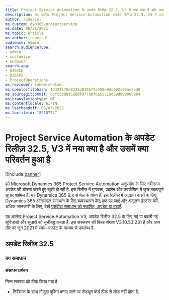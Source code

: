```yaml
---
title: Project Service Automation के अपडेट रिलीज़ 32.5, V3 में नया क्या है और उसमें क्या परिवर्तन हुआ है
description: यह आलेख Project Service Automation अपडेट रिलीज़ 32.5, V3 में उपलब्ध सुविधाओं और सुधारों को सूचीबद्ध करता है.
author: ruhercul
ms.custom: dyn365-projectservice
ms.date: 06/21/2021
ms.topic: article
ms.author: ruhercul
audience: Admin
search.audienceType:
- admin
- customizer
- enduser
search.app:
- D365CE
- D365PS
- ProjectOperations
ms.reviewer: johnmichalak
ms.openlocfilehash: 1d32f176e8235d030b74a458e9dc602c06ae5ed0
ms.sourcegitcommit: 6cfc50d89528df977a8f6a55c1ad39d99800d9b4
ms.translationtype: MT
ms.contentlocale: hi-IN
ms.lasthandoff: 06/03/2022
ms.locfileid: "8918774"
---
```

# <a name="whats-new-or-changed-in-project-service-automation-update-release-325-v3"></a>Project Service Automation के अपडेट रिलीज़ 32.5, V3 में नया क्या है और उसमें क्या परिवर्तन हुआ है

[!include [banner](../includes/psa-now-project-operations.md)]

हमें Microsoft Dynamics 365 Project Service Automation अनुप्रयोग के लिए नवीनतम अपडेट की घोषणा करते हुए खुशी हो रही है. इस रिलीज़ में गुणवत्ता, प्रदर्शन और उपयोगिता में कुछ महत्वपूर्ण सुधार शामिल हैं. यह Dynamics 365 9.x से मेल के योग्य है. इस रिलीज़ में अद्यतन करने के लिए, Dynamics 365 ऑनलाइन समाधान के लिए व्यवस्थापन केंद्र पृष्ठ पर जाएं और अद्यतन इंस्टॉल करें. अधिक जानकारी के लिए, देखें [पसंदीदा समाधान को स्थापित, अपडेट या हटाएँ](/power-platform/admin/install-remove-preferred-solution).

यह आलेख Project Service Automation V3, अपडेट रिलीज़ 32.5 के लिए नई या बदली गई सुविधाओं और सुधारों को सूचीबद्ध करता है. इस संस्करण की बिल्ड संख्या V3.10.53.231 है और आम तौर पर जून 2021 में स्वयं-अपडेट के माध्यम से उपलब्ध है.

## <a name="update-release-325"></a>अपडेट रिलीज़ 32.5

### <a name="bug-fixes"></a>बग समाधान

#### <a name="resource-management"></a>संसाधन प्रबंधन

निम्न समस्या को ठीक किया गया है:

- निर्देशांक के साथ मौजूदा बुकिंग बनाए जाने पर शेड्यूल बोर्ड ठीक से लोड नहीं होता है.

